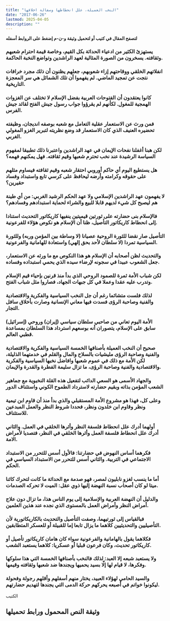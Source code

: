 ```yaml
---
title: "النخب العميلة، علل انحطاطها وسفالة اخلاقها"
date: "2017-06-26"
lastmod: 2025-04-05
description: ""
---
```

**لتصفح المقال في كتيب أو لتحميل وثيقة و-ن-م إضغط على الروابط أسفله**

### يستهزئ الكثير من ادعياء الحداثة بكل القيم، وخاصة قيمة احترام شعبهم وثقافته. يسخرون من الصورة المثالية لعهد الراشدين وتواضع النخبة الحاكمة.

### انفلاتهم الخلقي ووقاحتهم إزاء شعوبهم، جعلهم يظنون أن ذلك مجرد خرافات نتجت عن تمجيد الماضي. لم يفهموا أن تلك الشمائل هي سر المعجزة التاريخية.

### كانوا يعتقدون أن الفتوحات العربية بفضل الإسلام لا تختلف عن الغزوات الهمجية للمغول. لكأنهم لم يقرؤوا جواب رسول جيش الفتح لقائد جيش الفرس.

### فمن ورث عن الاستعمار عقلية التعامل مع شعبه بوصفه انديجان، وظيفته تحضيره العنيف الذي كان الاستعمار قد وضع نظريته لتبرير الغزو المغولي الغربي.

### لكن هبنا أغفلنا نفحات الإيمان في عهد الراشدين واعتبرنا ذلك تطبيقا لمفهوم السياسة الرشيدة عند نخب تحترم شعبها وقيم ثقافته. فهل يمكنهم فهمه؟

### هل يستطيع اليوم أي حاكم أوروبي احتقار شعبه وقيم ثقافته فيساوم مثلهم على حقوقه وكرامته وأرضه ليحافظ على كرسي تابع واستبداد وفساد حقيرين؟

### لا يفهمون عهد الراشدين الإسلامي ولا عهد الحكم الرشيد الغربي: من أي طينة هم ليصبح كل شيء لديهم قابلا للبيع والشراء لحماية استبدادهم وفسادهم؟

### فالإسلام بنى حضارته على ثورتين قيميتين ينفيها كاريكاتور التحديث استنادا إلى انحطاط كاريكاتور التأصيل، ظنا أن الإسلام هو نكوص هؤلاء للفرعونية.

### التأصيل صار نقضا للثورة الروحية عصيانا (لا وساطة بين المؤمن وربه) وللثورة السياسية تمردا (لا سلطان لأحد بحق إلهي) واستعادة للهامانية والفرعونية.

### والتحديث لظن أصحابه أن الإسلام هو هذا النكوص مع ما ورثه عن الاستعمار، جعل الشعوب عبيدا في سجونه لإرضاء سيده الذي يحمي استبداده وفساده.

### لكن شباب الأمة ثمرة للصمود الروحي الذي بدأ منذ قرنين بإحياء قيم الإسلام وتدرب عليه عقدا وعملا في كل جبهات الجهاد، فصاروا مثل شباب الفتح.

### لذلك فلست متشائما رغم أن جل النخب السياسية والفكرية والاقتصادية والفنية وصاحبة الرؤى فسدت فيها معاني الإنسانية وصارت بأخلاق سافل التجار.

### الأمة اليوم تعاني من صاحبي سلطان سياسي (إيران) وروحي (إسرائيل) سابق على الإسلام، يتصوران أنه بوسعهم استرداد هذا السلطان بمساعدة قطبي العالم.

### صحيح أن النخب العميلة بأصنافها الخمسة السياسية والفكرية والاقتصادية والفنية وصاحبة الرؤى مليشيات بالسلاح والمال والقلم في خدمتهما الذليلة، لكن الأمة مع ذلك في عموم شعبها وافاضل نخبها السياسية والفكرية والاقتصادية والفنية وصاحبة الرؤى، ما تزال سليمة الفطرة والقدرة والإيمان.

### والجهاد الأسمى هو السعي الدائب لتفعيل هذه القلة النخبوية مع جماهير الشعب المؤمن بذاته وبقيم حضارته لاسترداد الطموح الكوني واستئناف الدور

### وعلى كل، فهذا هو مشروع الأمة المستقبلي والذي بدأ منذ أن قاوم ابن تيمية ونظر وقاوم ابن خلدون ونظر، فحددا شروط النظر والعمل المبدعين للاستئناف.

### أولهما أدرك علل انحطاط فلسفة النظر وأثرها الخلقي في العمل. والثاني أدرك علل انحطاط فلسفة العمل وأثرها الخلقي في النظر، فتصديا لأمراض الامة.

### فكرهما أساس النهوض في حضارتنا: فالأول أسس للتحرر من الاستبداد الاجتماعي في التربية. والثاني أسس للتحرر من الاستبداد السياسي في الحكم.

### أما ما ينسب لغزو نابليون لمصر، فهو صدمة مع الحداثة ما كانت لتحرك كائنا ميتا لو كان أصحاب نسبة النهضة إليها ذوي عقل: الميت لا تحركه الصدمات.

### والدليل أن النهضة العربية والإسلامية إلى يوم الناس هذا، ما تزال دون علاج أمراض النظر وأمراض العمل بالمستوى الذي نجده عند هذين العلمين.

### فبالقياس إلى ثورتيهما، وصفت التأصيل والتحديث بالكاريكاتورية لأن التأصيليين والتحديثيين كلاهما ما يزال تابعا إما للقبيلة أو للعسكر المتطابقين.

### فكلاهما يقول بالهامانية والفرعونية سواء كان هامان كاريكاتور تأصيل أو كاريكاتور تحديث، وكان فرعون قبليا أو عسكريا: كلاهما يستعبد الشعب.

### ولا يستعبد شبعه إلا العبد: لذلك فالنخب بأصنافها الخمسة التي هذا سلوكها وفكرها، لا قيام لها إلّا بسيد يحميها ويجندها ضد شعبها وثقافته وقيمها.

### والسيد الحامي لهؤلاء العبيد، يختار منهم أسفلهم وأقلهم رجولة وفحولة ليكونوا خواتم في أصبعه يحركهم حركة الدمى التي يجندها لتهديم حضارتهم.

الكتيب

## وثيقة النص المحمول ورابط تحميلها

###
